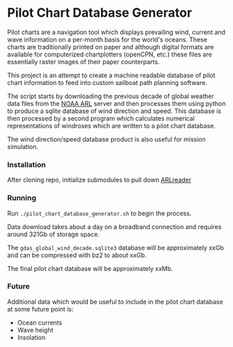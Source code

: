 # Pilot Chart Database Generator

Pilot charts are a navigation tool which displays prevailing wind, current and wave information on a per-month basis for the world's oceans. These charts are traditionally printed on paper and although digital formats are available for computerized chartplotters (openCPN, etc.) these files are essentially raster images of their paper counterparts.

This project is an attempt to create a machine readable database of pilot chart information to feed into custom sailboat path planning software.

The script starts by downloading the previous decade of global weather data files from the [NOAA ARL](https://www.arl.noaa.gov/) server and then processes them using python to produce a sqlite database of wind direction and speed. This database is then processed by a second program which calculates numerical representations of windroses which are written to a pilot chart database.

The wind direction/speed database product is also useful for mission simulation.

### Installation
After cloning repo, initialize submodules to pull down [ARLreader](https://github.com/martin-rdz/ARLreader)

### Running
Run `./pilot_chart_database_generator.sh` to begin the process.

Data download takes about a day on a broadband connection and requires around 321Gb of storage space.

The `gdas_global_wind_decade.sqlite3` database will be approximately xxGb and can be compressed with bz2 to about xxGb.

The final pilot chart database will be approximately xxMb.

### Future
Additional data which would be useful to include in the pilot chart database at some future point is:

 * Ocean currents
 * Wave height
 * Insolation
